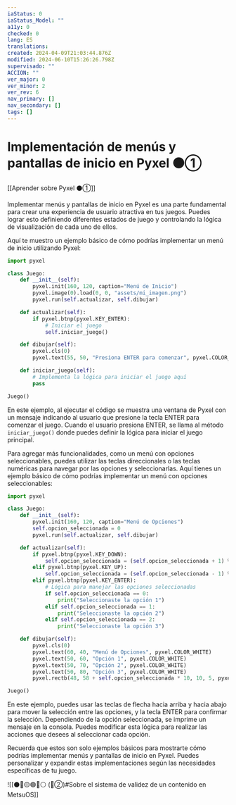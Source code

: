 ```yaml
---
iaStatus: 0
iaStatus_Model: ""
a11y: 0
checked: 0
lang: ES
translations: 
created: 2024-04-09T21:03:44.876Z
modified: 2024-06-10T15:26:26.798Z
supervisado: ""
ACCION: ""
ver_major: 0
ver_minor: 2
ver_rev: 6
nav_primary: []
nav_secondary: []
tags: []
---
```

# Implementación de menús y pantallas de inicio en Pyxel ⚫①

[[Aprender sobre Pyxel  ⚫①]]

Implementar menús y pantallas de inicio en Pyxel es una parte fundamental para crear una experiencia de usuario atractiva en tus juegos. Puedes lograr esto definiendo diferentes estados de juego y controlando la lógica de visualización de cada uno de ellos.

Aquí te muestro un ejemplo básico de cómo podrías implementar un menú de inicio utilizando Pyxel:

```python
import pyxel

class Juego:
    def __init__(self):
        pyxel.init(160, 120, caption="Menú de Inicio")
        pyxel.image(0).load(0, 0, "assets/mi_imagen.png")
        pyxel.run(self.actualizar, self.dibujar)

    def actualizar(self):
        if pyxel.btnp(pyxel.KEY_ENTER):
            # Iniciar el juego
            self.iniciar_juego()

    def dibujar(self):
        pyxel.cls(0)
        pyxel.text(55, 50, "Presiona ENTER para comenzar", pyxel.COLOR_WHITE)

    def iniciar_juego(self):
        # Implementa la lógica para iniciar el juego aquí
        pass

Juego()
```

En este ejemplo, al ejecutar el código se muestra una ventana de Pyxel con un mensaje indicando al usuario que presione la tecla ENTER para comenzar el juego. Cuando el usuario presiona ENTER, se llama al método `iniciar_juego()` donde puedes definir la lógica para iniciar el juego principal.

Para agregar más funcionalidades, como un menú con opciones seleccionables, puedes utilizar las teclas direccionales o las teclas numéricas para navegar por las opciones y seleccionarlas. Aquí tienes un ejemplo básico de cómo podrías implementar un menú con opciones seleccionables:

```python
import pyxel

class Juego:
    def __init__(self):
        pyxel.init(160, 120, caption="Menú de Opciones")
        self.opcion_seleccionada = 0
        pyxel.run(self.actualizar, self.dibujar)

    def actualizar(self):
        if pyxel.btnp(pyxel.KEY_DOWN):
            self.opcion_seleccionada = (self.opcion_seleccionada + 1) % 3
        elif pyxel.btnp(pyxel.KEY_UP):
            self.opcion_seleccionada = (self.opcion_seleccionada - 1) % 3
        elif pyxel.btnp(pyxel.KEY_ENTER):
            # Lógica para manejar las opciones seleccionadas
            if self.opcion_seleccionada == 0:
                print("Seleccionaste la opción 1")
            elif self.opcion_seleccionada == 1:
                print("Seleccionaste la opción 2")
            elif self.opcion_seleccionada == 2:
                print("Seleccionaste la opción 3")

    def dibujar(self):
        pyxel.cls(0)
        pyxel.text(60, 40, "Menú de Opciones", pyxel.COLOR_WHITE)
        pyxel.text(50, 60, "Opción 1", pyxel.COLOR_WHITE)
        pyxel.text(50, 70, "Opción 2", pyxel.COLOR_WHITE)
        pyxel.text(50, 80, "Opción 3", pyxel.COLOR_WHITE)
        pyxel.rectb(48, 58 + self.opcion_seleccionada * 10, 10, 5, pyxel.COLOR_WHITE)

Juego()
```

En este ejemplo, puedes usar las teclas de flecha hacia arriba y hacia abajo para mover la selección entre las opciones, y la tecla ENTER para confirmar la selección. Dependiendo de la opción seleccionada, se imprime un mensaje en la consola. Puedes modificar esta lógica para realizar las acciones que desees al seleccionar cada opción.

Recuerda que estos son solo ejemplos básicos para mostrarte cómo podrías implementar menús y pantallas de inicio en Pyxel. Puedes personalizar y expandir estas implementaciones según las necesidades específicas de tu juego.

![[⚫🔴🟡🟢🔵⚪ (🔴②)#Sobre el sistema de validez de un contenido en MetsuOS]]